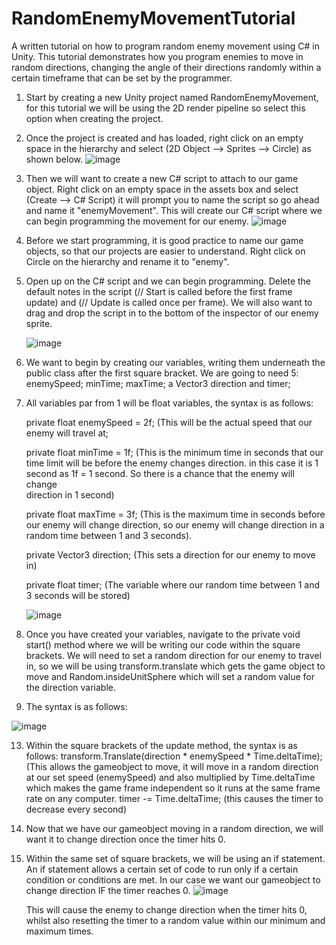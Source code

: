 # RandomEnemyMovementTutorial
A written tutorial on how to program random enemy movement using C# in Unity.
This tutorial demonstrates how you program enemies to move in random directions, changing the angle of their directions randomly within a certain timeframe that can be set by the programmer.

1. Start by creating a new Unity project named RandomEnemyMovement, for this tutorial we will be using the 2D render pipeline so select this option when creating the project.

2. Once the project is created and has loaded, right click on an empty space in the hierarchy and select (2D Object --> Sprites --> Circle) as shown below.
   ![image](https://github.com/user-attachments/assets/e3cf4b82-937b-4f30-91b3-335c09cd2ceb)

3. Then we will want to create a new C# script to attach to our game object. Right click on an empty space in the assets box and select (Create --> C# Script) it will prompt you to name the script so go ahead and name it "enemyMovement". This will create our C# 
   script 
   where we can begin programming the movement for our enemy.
   ![image](https://github.com/user-attachments/assets/da34a2bc-6c5b-4c56-8c64-8c0e95e8b0ea)

4. Before we start programming, it is good practice to name our game objects, so that our projects are easier to understand. Right click on Circle on the hierarchy and rename it to "enemy".

5. Open up on the C# script and we can begin programming. Delete the default notes in the script (// Start is called before the first frame update) and (// Update is called once per frame). We will also want to drag and drop the script in to the bottom of the inspector    of our enemy sprite.

   ![image](https://github.com/user-attachments/assets/5102ebb5-d471-474b-8cfd-632362a9ca3a)


7. We want to begin by creating our variables, writing them underneath the public class after the first square bracket. We are going to need 5: enemySpeed; minTime; maxTime; a Vector3 direction and timer;

8. All variables par from 1 will be float variables, the syntax is as follows:

   private float enemySpeed = 2f; (This will be the actual speed that our enemy will travel at;

   private float minTime = 1f; (This is the minimum time in seconds that our time limit will be before the enemy changes direction. in this case it is 1 second as 1f = 1 second. So there is a chance that the enemy will change       
   direction in 1 second)

   private float maxTime = 3f; (This is the maximum time in seconds before our enemy will change direction, so our enemy will change direction in a random time between 1 and 3 seconds).

   private Vector3 direction; (This sets a direction for our enemy to move in)

   private float timer; (The variable where our random time between 1 and 3 seconds will be stored)

   ![image](https://github.com/user-attachments/assets/82226e59-c486-4f48-b4ca-ec65a197ff76)


9. Once you have created your variables, navigate to the private void start() method where we will be writing our code within the square brackets. We will need to set a random direction for our enemy to travel in, so we will be using transform.translate which gets the game object to move and Random.insideUnitSphere which will set a random value for the direction variable.

10. The syntax is as follows:

 ![image](https://github.com/user-attachments/assets/510fe836-4c57-405f-abf2-b2f8fee4ccf3)

13. Within the square brackets of the update method, the syntax is as follows:
    transform.Translate(direction * enemySpeed * Time.deltaTime); (This allows the gameobject to move, it will move in a random direction at our set speed (enemySpeed) and also multiplied by Time.deltaTime which makes the game frame independent so it runs at the
    same frame rate on any computer.
    timer -= Time.deltaTime; (this causes the timer to decrease every second)

14. Now that we have our gameobject moving in a random direction, we will want it to change direction once the timer hits 0.

15. Within the same set of square brackets, we will be using an if statement. An if statement allows a certain set of code to run only if a certain condition or conditions are met. In our case we want our gameobject to change direction IF the timer reaches 0.
    ![image](https://github.com/user-attachments/assets/581bf86c-02a1-40c9-9332-fc798e9d7123)

    This will cause the enemy to change direction when the timer hits 0, whilst also resetting the timer to a random value within our minimum and maximum times.



    
